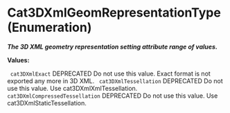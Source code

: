 # Cat3DXmlGeomRepresentationType (Enumeration)

**_The 3D XML geometry representation setting attribute range of values._**

**Values:**

` cat3DXmlExact`      DEPRECATED Do not use this value. Exact format is not exported any more in 3D XML.
` cat3DXmlTessellation`      DEPRECATED Do not use this value. Use cat3DXmlXmlTessellation.
` cat3DXmlCompressedTessellation`      DEPRECATED Do not use this value. Use cat3DXmlStaticTessellation.